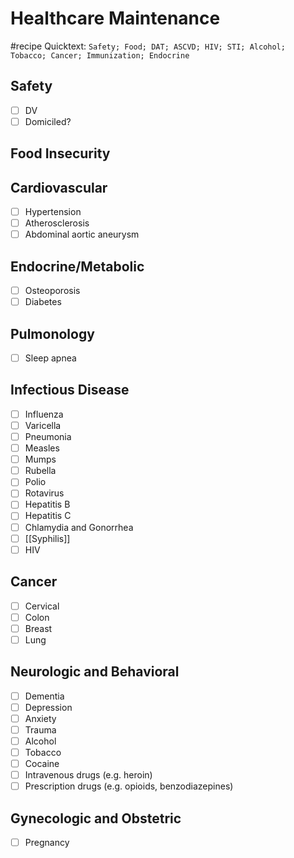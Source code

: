 # Healthcare Maintenance 
#recipe
Quicktext: `Safety; Food; DAT; ASCVD; HIV; STI; Alcohol; Tobacco; Cancer; Immunization; Endocrine`

## Safety
- [ ] DV
- [ ] Domiciled?

## Food Insecurity
## Cardiovascular
- [ ] Hypertension
- [ ] Atherosclerosis
- [ ] Abdominal aortic aneurysm

## Endocrine/Metabolic
- [ ] Osteoporosis
- [ ] Diabetes

## Pulmonology
- [ ] Sleep apnea

## Infectious Disease
- [ ] Influenza
- [ ] Varicella
- [ ] Pneumonia
- [ ] Measles
- [ ] Mumps
- [ ] Rubella
- [ ] Polio
- [ ] Rotavirus
- [ ] Hepatitis B
- [ ] Hepatitis C
- [ ] Chlamydia and Gonorrhea
- [ ] [[Syphilis]]
- [ ] HIV

## Cancer
- [ ] Cervical
- [ ] Colon
- [ ] Breast
- [ ] Lung

## Neurologic and Behavioral
- [ ] Dementia
- [ ] Depression
- [ ] Anxiety
- [ ] Trauma
- [ ] Alcohol
- [ ] Tobacco
- [ ] Cocaine
- [ ] Intravenous drugs (e.g. heroin)
- [ ] Prescription drugs (e.g. opioids, benzodiazepines)

## Gynecologic and Obstetric
- [ ] Pregnancy

